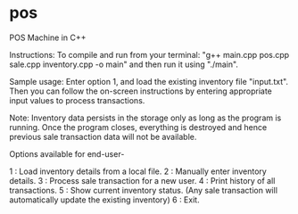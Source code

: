 # pos
POS Machine in C++

Instructions:
To compile and run from your terminal: "g++ main.cpp pos.cpp sale.cpp inventory.cpp -o main" and then run it using "./main". 

Sample usage:
Enter option 1, and load the existing inventory file "input.txt". Then you can follow the on-screen instructions by entering appropriate input values to process transactions.

Note: Inventory data persists in the storage only as long as the program is running. Once the program closes, everything is destroyed and hence previous sale transaction data will not be available. 

Options available for end-user-

1     : Load inventory details from a local file.
2     : Manually enter inventory details.
3     : Process sale transaction for a new user.
4     : Print history of all transactions.
5     : Show current inventory status. (Any sale transaction will automatically update the existing inventory)
6     : Exit.

